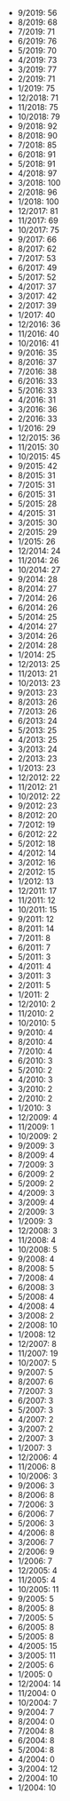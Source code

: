 *  9/2019: 56
*  8/2019: 68
*  7/2019: 71
*  6/2019: 76
*  5/2019: 70
*  4/2019: 73
*  3/2019: 77
*  2/2019: 71
*  1/2019: 75
*  12/2018: 71
*  11/2018: 75
*  10/2018: 79
*  9/2018: 92
*  8/2018: 90
*  7/2018: 85
*  6/2018: 91
*  5/2018: 91
*  4/2018: 97
*  3/2018: 100
*  2/2018: 96
*  1/2018: 100
*  12/2017: 81
*  11/2017: 69
*  10/2017: 75
*  9/2017: 66
*  8/2017: 62
*  7/2017: 53
*  6/2017: 49
*  5/2017: 52
*  4/2017: 37
*  3/2017: 42
*  2/2017: 39
*  1/2017: 40
*  12/2016: 36
*  11/2016: 40
*  10/2016: 41
*  9/2016: 35
*  8/2016: 37
*  7/2016: 38
*  6/2016: 33
*  5/2016: 33
*  4/2016: 31
*  3/2016: 36
*  2/2016: 33
*  1/2016: 29
*  12/2015: 36
*  11/2015: 30
*  10/2015: 45
*  9/2015: 42
*  8/2015: 31
*  7/2015: 31
*  6/2015: 31
*  5/2015: 28
*  4/2015: 31
*  3/2015: 30
*  2/2015: 29
*  1/2015: 26
*  12/2014: 24
*  11/2014: 26
*  10/2014: 27
*  9/2014: 28
*  8/2014: 27
*  7/2014: 26
*  6/2014: 26
*  5/2014: 25
*  4/2014: 27
*  3/2014: 26
*  2/2014: 28
*  1/2014: 25
*  12/2013: 25
*  11/2013: 21
*  10/2013: 23
*  9/2013: 23
*  8/2013: 26
*  7/2013: 26
*  6/2013: 24
*  5/2013: 25
*  4/2013: 25
*  3/2013: 24
*  2/2013: 23
*  1/2013: 23
*  12/2012: 22
*  11/2012: 21
*  10/2012: 22
*  9/2012: 23
*  8/2012: 20
*  7/2012: 19
*  6/2012: 22
*  5/2012: 18
*  4/2012: 14
*  3/2012: 16
*  2/2012: 15
*  1/2012: 13
*  12/2011: 17
*  11/2011: 12
*  10/2011: 15
*  9/2011: 12
*  8/2011: 14
*  7/2011: 8
*  6/2011: 7
*  5/2011: 3
*  4/2011: 4
*  3/2011: 3
*  2/2011: 5
*  1/2011: 2
*  12/2010: 2
*  11/2010: 2
*  10/2010: 5
*  9/2010: 4
*  8/2010: 4
*  7/2010: 4
*  6/2010: 3
*  5/2010: 2
*  4/2010: 3
*  3/2010: 2
*  2/2010: 2
*  1/2010: 3
*  12/2009: 4
*  11/2009: 1
*  10/2009: 2
*  9/2009: 3
*  8/2009: 4
*  7/2009: 3
*  6/2009: 2
*  5/2009: 2
*  4/2009: 3
*  3/2009: 4
*  2/2009: 3
*  1/2009: 3
*  12/2008: 3
*  11/2008: 4
*  10/2008: 5
*  9/2008: 4
*  8/2008: 5
*  7/2008: 4
*  6/2008: 3
*  5/2008: 4
*  4/2008: 4
*  3/2008: 2
*  2/2008: 10
*  1/2008: 12
*  12/2007: 8
*  11/2007: 19
*  10/2007: 5
*  9/2007: 5
*  8/2007: 6
*  7/2007: 3
*  6/2007: 3
*  5/2007: 3
*  4/2007: 2
*  3/2007: 2
*  2/2007: 3
*  1/2007: 3
*  12/2006: 4
*  11/2006: 8
*  10/2006: 3
*  9/2006: 3
*  8/2006: 8
*  7/2006: 3
*  6/2006: 7
*  5/2006: 3
*  4/2006: 8
*  3/2006: 7
*  2/2006: 9
*  1/2006: 7
*  12/2005: 4
*  11/2005: 4
*  10/2005: 11
*  9/2005: 5
*  8/2005: 8
*  7/2005: 5
*  6/2005: 8
*  5/2005: 8
*  4/2005: 15
*  3/2005: 11
*  2/2005: 6
*  1/2005: 0
*  12/2004: 14
*  11/2004: 0
*  10/2004: 7
*  9/2004: 7
*  8/2004: 0
*  7/2004: 8
*  6/2004: 8
*  5/2004: 8
*  4/2004: 0
*  3/2004: 12
*  2/2004: 10
*  1/2004: 10